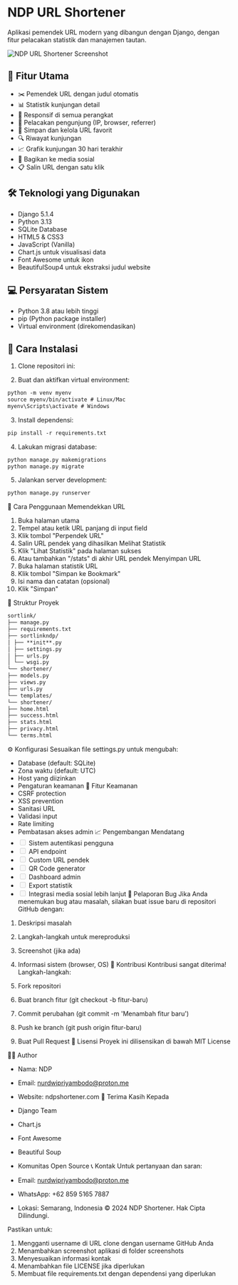 # NDP URL Shortener

Aplikasi pemendek URL modern yang dibangun dengan Django, dengan fitur pelacakan statistik dan manajemen tautan.

![NDP URL Shortener Screenshot](<assets/Screencast%202025-01-05%2022-45-57%20(1).gif>)

## 🚀 Fitur Utama

- ✂️ Pemendek URL dengan judul otomatis
- 📊 Statistik kunjungan detail
- 📱 Responsif di semua perangkat
- 🎯 Pelacakan pengunjung (IP, browser, referrer)
- 📌 Simpan dan kelola URL favorit
- 🔍 Riwayat kunjungan
- 📈 Grafik kunjungan 30 hari terakhir
- 🔗 Bagikan ke media sosial
- 📋 Salin URL dengan satu klik

## 🛠️ Teknologi yang Digunakan

- Django 5.1.4
- Python 3.13
- SQLite Database
- HTML5 & CSS3
- JavaScript (Vanilla)
- Chart.js untuk visualisasi data
- Font Awesome untuk ikon
- BeautifulSoup4 untuk ekstraksi judul website

## 💻 Persyaratan Sistem

- Python 3.8 atau lebih tinggi
- pip (Python package installer)
- Virtual environment (direkomendasikan)

## 🔧 Cara Instalasi

1. Clone repositori ini:

2. Buat dan aktifkan virtual environment:

```markdown
python -m venv myenv
source myenv/bin/activate # Linux/Mac
myenv\Scripts\activate # Windows
```

3. Install dependensi:

```markdown
pip install -r requirements.txt
```

4. Lakukan migrasi database:

```markdown
python manage.py makemigrations
python manage.py migrate
```

5. Jalankan server development:

```markdown
python manage.py runserver
```

📝 Cara Penggunaan
Memendekkan URL

1. Buka halaman utama
2. Tempel atau ketik URL panjang di input field
3. Klik tombol "Perpendek URL"
4. Salin URL pendek yang dihasilkan
   Melihat Statistik
5. Klik "Lihat Statistik" pada halaman sukses
6. Atau tambahkan "/stats" di akhir URL pendek
   Menyimpan URL
7. Buka halaman statistik URL
8. Klik tombol "Simpan ke Bookmark"
9. Isi nama dan catatan (opsional)
10. Klik "Simpan"

📁 Struktur Proyek

```markdown
sortlink/
├── manage.py
├── requirements.txt
├── sortlinkndp/
│ ├── **init**.py
│ ├── settings.py
│ ├── urls.py
│ └── wsgi.py
└── shortener/
├── models.py
├── views.py
├── urls.py
└── templates/
└── shortener/
├── home.html
├── success.html
├── stats.html
├── privacy.html
└── terms.html
```

⚙️ Konfigurasi
Sesuaikan file settings.py untuk mengubah:

- Database (default: SQLite)
- Zona waktu (default: UTC)
- Host yang diizinkan
- Pengaturan keamanan
  🔐 Fitur Keamanan
- CSRF protection
- XSS prevention
- Sanitasi URL
- Validasi input
- Rate limiting
- Pembatasan akses admin
  📈 Pengembangan Mendatang
- <input disabled="" type="checkbox"> Sistem autentikasi pengguna
- <input disabled="" type="checkbox"> API endpoint
- <input disabled="" type="checkbox"> Custom URL pendek
- <input disabled="" type="checkbox"> QR Code generator
- <input disabled="" type="checkbox"> Dashboard admin
- <input disabled="" type="checkbox"> Export statistik
- <input disabled="" type="checkbox"> Integrasi media sosial lebih lanjut
  🐛 Pelaporan Bug
  Jika Anda menemukan bug atau masalah, silakan buat issue baru di repositori GitHub dengan:

1. Deskripsi masalah
2. Langkah-langkah untuk mereproduksi
3. Screenshot (jika ada)
4. Informasi sistem (browser, OS)
   🤝 Kontribusi
   Kontribusi sangat diterima! Langkah-langkah:

5. Fork repositori
6. Buat branch fitur (git checkout -b fitur-baru)
7. Commit perubahan (git commit -m 'Menambah fitur baru')
8. Push ke branch (git push origin fitur-baru)
9. Buat Pull Request
   📄 Lisensi
   Proyek ini dilisensikan di bawah MIT License

👨‍💻 Author

- Nama: NDP
- Email: nurdwipriyambodo@proton.me
- Website: ndpshortener.com
  🙏 Terima Kasih Kepada
- Django Team
- Chart.js
- Font Awesome
- Beautiful Soup
- Komunitas Open Source
  📞 Kontak
  Untuk pertanyaan dan saran:

- Email: nurdwipriyambodo@proton.me
- WhatsApp: +62 859 5165 7887
- Lokasi: Semarang, Indonesia
  © 2024 NDP Shortener. Hak Cipta Dilindungi.

Pastikan untuk:

1. Mengganti username di URL clone dengan username GitHub Anda
2. Menambahkan screenshot aplikasi di folder screenshots
3. Menyesuaikan informasi kontak
4. Menambahkan file LICENSE jika diperlukan
5. Membuat file requirements.txt dengan dependensi yang diperlukan
